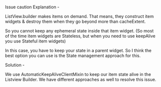 
Issue caution Explanation - 

ListView.builder makes items on demand. That means, they construct item widgets & destroy them when they go beyond more than cacheExtent.

So you cannot keep any ephemeral state inside that item widget. (So most of the time item widgets are Stateless, but when you need to use keepAlive you use Stateful item widgets)

In this case, you have to keep your state in a parent widget. So I think the best option you can use is the State management approach for this.


Solution - 

We use AutomaticKeepAliveClientMixin to keep our item state alive in the Listview Builder. We have different approaches as well to resolve this issue. 
